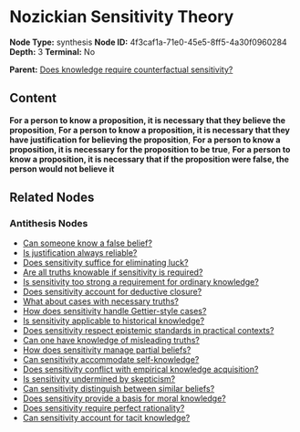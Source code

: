 # Nozickian Sensitivity Theory

**Node Type:** synthesis
**Node ID:** 4f3caf1a-71e0-45e5-8ff5-4a30f0960284
**Depth:** 3
**Terminal:** No

**Parent:** [Does knowledge require counterfactual sensitivity?](does-knowledge-require-counterfactual-sensitivity-antithesis-fadf3e49-e67b-4227-952b-ed13f7d115bd.md)

## Content

**For a person to know a proposition, it is necessary that they believe the proposition**, **For a person to know a proposition, it is necessary that they have justification for believing the proposition**, **For a person to know a proposition, it is necessary for the proposition to be true**, **For a person to know a proposition, it is necessary that if the proposition were false, the person would not believe it**

## Related Nodes

### Antithesis Nodes

- [Can someone know a false belief?](can-someone-know-a-false-belief-antithesis-8aabc91d-fef1-4144-b7f3-61c192a5c385.md)
- [Is justification always reliable?](is-justification-always-reliable-antithesis-b882ea69-00a2-4605-af2e-bc6cca1ac2d5.md)
- [Does sensitivity suffice for eliminating luck?](does-sensitivity-suffice-for-eliminating-luck-antithesis-802272a5-f3f1-4bee-aedb-563d08780d7d.md)
- [Are all truths knowable if sensitivity is required?](are-all-truths-knowable-if-sensitivity-is-required-antithesis-00d656b9-ca9b-447b-b260-2d3728365a90.md)
- [Is sensitivity too strong a requirement for ordinary knowledge?](is-sensitivity-too-strong-a-requirement-for-ordinary-knowledge-antithesis-ade56759-84dc-4363-bdea-c6547b710df8.md)
- [Does sensitivity account for deductive closure?](does-sensitivity-account-for-deductive-closure-antithesis-ba3eb4fb-2e37-4faf-9c86-08f7325878da.md)
- [What about cases with necessary truths?](what-about-cases-with-necessary-truths-antithesis-5871d06c-3a82-4425-8940-fe3f143065c2.md)
- [How does sensitivity handle Gettier-style cases?](how-does-sensitivity-handle-gettier-style-cases-antithesis-bfd4cb8b-13fb-4b76-8a58-41c8817cb127.md)
- [Is sensitivity applicable to historical knowledge?](is-sensitivity-applicable-to-historical-knowledge-antithesis-b7063a57-958e-4f45-a534-2959de962a51.md)
- [Does sensitivity respect epistemic standards in practical contexts?](does-sensitivity-respect-epistemic-standards-in-practical-contexts-antithesis-b9a19122-e5dd-4159-9fe9-99e620a757b2.md)
- [Can one have knowledge of misleading truths?](can-one-have-knowledge-of-misleading-truths-antithesis-a3e22e64-d346-4925-b3b2-5b20992e7942.md)
- [How does sensitivity manage partial beliefs?](how-does-sensitivity-manage-partial-beliefs-antithesis-46b9c493-2325-479a-95b9-16ef23b2eae9.md)
- [Can sensitivity accommodate self-knowledge?](can-sensitivity-accommodate-self-knowledge-antithesis-b869ca5a-2e41-4b4b-9632-78a32bc1e5d1.md)
- [Does sensitivity conflict with empirical knowledge acquisition?](does-sensitivity-conflict-with-empirical-knowledge-acquisition-antithesis-8374ffdf-44a9-454f-a952-55de2ef7d9d4.md)
- [Is sensitivity undermined by skepticism?](is-sensitivity-undermined-by-skepticism-antithesis-dc46bbef-8904-457f-a6d1-b84c970b5c08.md)
- [Can sensitivity distinguish between similar beliefs?](can-sensitivity-distinguish-between-similar-beliefs-antithesis-a33d4f60-3aea-46ec-a910-1c8943585429.md)
- [Does sensitivity provide a basis for moral knowledge?](does-sensitivity-provide-a-basis-for-moral-knowledge-antithesis-d5c154be-dfd1-4b89-bbd9-94e5d999115a.md)
- [Does sensitivity require perfect rationality?](does-sensitivity-require-perfect-rationality-antithesis-622f62aa-2051-48b9-bfe7-bbf56f8b529a.md)
- [Can sensitivity account for tacit knowledge?](can-sensitivity-account-for-tacit-knowledge-antithesis-71c6d58b-e30d-463a-b601-35524a15d733.md)
